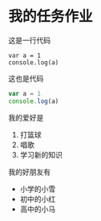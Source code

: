 # 我的任务作业

这是一行代码
```
var a = 1
console.log(a)
```
这也是代码
```javascript
var a = 1
console.log(a)
```
我的爱好是

1. 打篮球
2. 唱歌
3. 学习新的知识

我的好朋友有

* 小学的小雪
* 初中的小红
* 高中的小马

